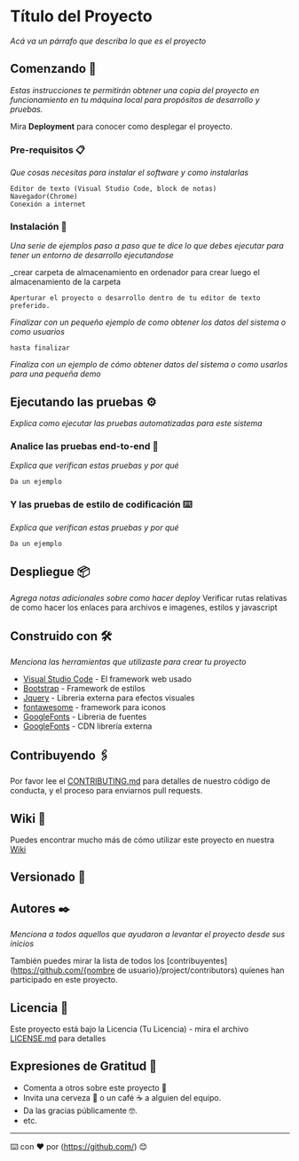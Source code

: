 # Título del Proyecto

_Acá va un párrafo que describa lo que es el proyecto_

## Comenzando 🚀

_Estas instrucciones te permitirán obtener una copia del proyecto en funcionamiento en tu máquina local para propósitos de desarrollo y pruebas._

Mira **Deployment** para conocer como desplegar el proyecto.


### Pre-requisitos 📋

_Que cosas necesitas para instalar el software y como instalarlas_

```
Editor de texto (Visual Studio Code, block de notas)
Navegador(Chrome)
Conexión a internet
```

### Instalación 🔧

_Una serie de ejemplos paso a paso que te dice lo que debes ejecutar para tener un entorno de desarrollo ejecutandose_

_crear carpeta de almacenamiento en ordenador para crear luego el almacenamiento de la carpeta

```
Aperturar el proyecto o desarrollo dentro de tu editor de texto preferido.
```

_Finalizar con un pequeño ejemplo de como obtener los datos del sistema o como usuarios_

```
hasta finalizar
```

_Finaliza con un ejemplo de cómo obtener datos del sistema o como usarlos para una pequeña demo_

## Ejecutando las pruebas ⚙️

_Explica como ejecutar las pruebas automatizadas para este sistema_

### Analice las pruebas end-to-end 🔩

_Explica que verifican estas pruebas y por qué_

```
Da un ejemplo
```

### Y las pruebas de estilo de codificación ⌨️

_Explica que verifican estas pruebas y por qué_

```
Da un ejemplo
```

## Despliegue 📦

_Agrega notas adicionales sobre como hacer deploy_
Verificar rutas relativas de como hacer los enlaces para archivos e imagenes, estilos y javascript
## Construido con 🛠️

_Menciona las herramientas que utilizaste para crear tu proyecto_

* [Visual Studio Code](http://www.visualstudio.com/1.0.2/docs/) - El framework web usado
* [Bootstrap](https://getbootstrap.com/) - Framework de estilos
* [Jquery](https://releases.jquery.com/) - Libreria externa para efectos visuales
* [fontawesome](https://cdnjs.com/libraries/font-awesome) - framework para iconos
* [GoogleFonts](https://fonts.google.com/) - Libreria de fuentes 
* [GoogleFonts](https://fonts.google.com/) - CDN librería externa 


## Contribuyendo 🖇️

Por favor lee el [CONTRIBUTING.md](https://gist.github.com/villanuevand/xxxxxx) para detalles de nuestro código de conducta, y el proceso para enviarnos pull requests.

## Wiki 📖

Puedes encontrar mucho más de cómo utilizar este proyecto en nuestra [Wiki](https://github.com/tu/proyecto/wiki)

## Versionado 📌



## Autores ✒️

_Menciona a todos aquellos que ayudaron a levantar el proyecto desde sus inicios_



También puedes mirar la lista de todos los [contribuyentes](https://github.com/{nombre de usuario}/project/contributors) quíenes han participado en este proyecto. 

## Licencia 📄

Este proyecto está bajo la Licencia (Tu Licencia) - mira el archivo [LICENSE.md](LICENSE.md) para detalles

## Expresiones de Gratitud 🎁

* Comenta a otros sobre este proyecto 📢
* Invita una cerveza 🍺 o un café ☕ a alguien del equipo. 
* Da las gracias públicamente 🤓.
* etc.



---
⌨️ con ❤️ por (https://github.com/) 😊

